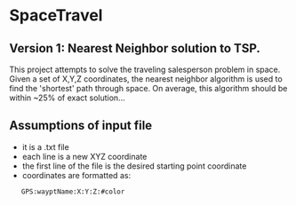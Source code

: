 # SpaceTravel
## Version 1: Nearest Neighbor solution to TSP.

This project attempts to solve the traveling salesperson problem in space. Given a set of X,Y,Z coordinates, 
the nearest neighbor algorithm is used to find the 'shortest' path through space. On average, this algorithm should 
be within ~25% of exact solution...

## Assumptions of input file
* it is a .txt file
* each line is a new XYZ coordinate
* the first line of the file is the desired starting point coordinate
* coordinates are formatted as:
 ``` 
    GPS:wayptName:X:Y:Z:#color 
 ```
 
 
